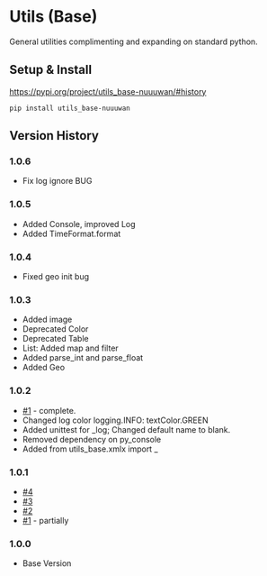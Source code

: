 # Utils (Base)

General utilities complimenting and expanding on standard python.

## Setup & Install

https://pypi.org/project/utils_base-nuuuwan/#history

```
pip install utils_base-nuuuwan
```

## Version History

### 1.0.6 
* Fix log ignore BUG

### 1.0.5
* Added Console, improved Log
* Added TimeFormat.format

### 1.0.4 
* Fixed geo init bug

### 1.0.3 
* Added image
* Deprecated Color
* Deprecated Table
* List: Added map and filter
* Added parse_int and parse_float
* Added Geo

### 1.0.2 
* [#1](https://github.com/nuuuwan/utils_base/issues/1) - complete.
* Changed log color logging.INFO: textColor.GREEN
* Added unittest for _log; Changed default name to blank.
* Removed dependency on py_console
* Added from utils_base.xmlx import _

### 1.0.1
* [#4](https://github.com/nuuuwan/utils_base/issues/4)
* [#3](https://github.com/nuuuwan/utils_base/issues/3)
* [#2](https://github.com/nuuuwan/utils_base/issues/2)
* [#1](https://github.com/nuuuwan/utils_base/issues/1) - partially

### 1.0.0 

* Base Version